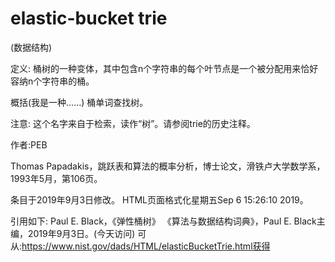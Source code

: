 # elastic-bucket trie


(数据结构)



定义:
桶树的一种变体，其中包含n个字符串的每个叶节点是一个被分配用来恰好容纳n个字符串的桶。



概括(我是一种……)
桶单词查找树。



注意:
这个名字来自于检索，读作“树”。请参阅trie的历史注释。


作者:PEB


Thomas Papadakis，跳跃表和算法的概率分析，博士论文，滑铁卢大学数学系，1993年5月，第106页。








条目于2019年9月3日修改。
HTML页面格式化星期五Sep 6 15:26:10 2019。



引用如下:
Paul E. Black，《弹性桶树》
《算法与数据结构词典》，Paul E. Black主编，2019年9月3日。(今天访问)
可从:https://www.nist.gov/dads/HTML/elasticBucketTrie.html获得